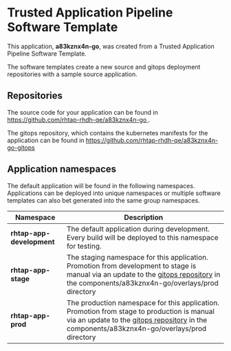 # Trusted Application Pipeline Software Template

This application, **a83kznx4n-go**, was created from a Trusted Application Pipeline Software Template.

The software templates create a new source and gitops deployment repositories with a sample source application. 

## Repositories

The source code for your application can be found in [https://github.com/rhtap-rhdh-qe/a83kznx4n-go ](https://github.com/rhtap-rhdh-qe/a83kznx4n-go ).
 
The gitops repository, which contains the kubernetes manifests for the application can be found in 
[https://github.com/rhtap-rhdh-qe/a83kznx4n-go-gitops ](https://github.com/rhtap-rhdh-qe/a83kznx4n-go-gitops ) 

## Application namespaces 

The default application will be found in the following namespaces. Applications can be deployed into unique namespaces or multiple software templates can also bet generated into the same group namespaces.  

|  Namespace   |  Description   |  
| -------- | -------- |   
| **rhtap-app-development** | The default application during development. Every build will be deployed to this namespace for testing. | 
| **rhtap-app-stage** | The staging namespace for this application. Promotion from development to stage is manual via an update to the [gitops repository](https://github.com/rhtap-rhdh-qe/a83kznx4n-go-gitops ) in the components/a83kznx4n-go/overlays/prod directory |  
| **rhtap-app-prod** | The production namespace for this application. Promotion from stage to production is manual via an update to the [gitops repository](https://github.com/rhtap-rhdh-qe/a83kznx4n-go-gitops ) in the components/a83kznx4n-go/overlays/prod directory | 
